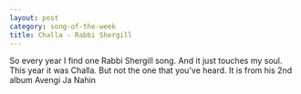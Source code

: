 ```yaml
---
layout: post
category: song-of-the-week
title: Challa - Rabbi Shergill
---
```


So every year I find one Rabbi Shergill song. And it just touches my soul. 
This year it was Challa. But not the one that you've heard. 
It is from his 2nd album Avengi Ja Nahin 